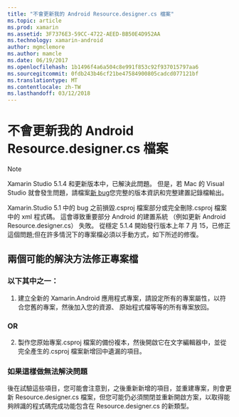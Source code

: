 ```yaml
---
title: "不會更新我的 Android Resource.designer.cs 檔案"
ms.topic: article
ms.prod: xamarin
ms.assetid: 3F7376E3-59CC-4722-AEED-BB50E4D952AA
ms.technology: xamarin-android
author: mgmclemore
ms.author: mamcle
ms.date: 06/19/2017
ms.openlocfilehash: 1b1496f4a6a504c8e991f853c92f937015797aa6
ms.sourcegitcommit: 0fdb243b46cf21be47584900805cadcd077121bf
ms.translationtype: MT
ms.contentlocale: zh-TW
ms.lasthandoff: 03/12/2018
---
```

# <a name="my-android-resourcedesignercs-file-will-not-update"></a>不會更新我的 Android Resource.designer.cs 檔案

> [!NOTE]
> Xamarin Studio 5.1.4 和更新版本中，已解決此問題。 但是，若 Mac 的 Visual Studio 就會發生問題，請檔案[新 bug](~/cross-platform/troubleshooting/questions/howto-file-bug.md)您完整的版本資訊和完整建置記錄檔輸出。

Xamarin.Studio 5.1 中的 bug 之前損毀.csproj 檔案部分或完全刪除.csproj 檔案中的 xml 程式碼。 這會導致重要部分 Android 的建置系統 （例如更新 Android Resource.designer.cs） 失敗。 從穩定 5.1.4 開始發行版本上年 7 月 15，已修正這個問題;但在許多情況下的專案檔必須以手動方式，如下所述的修復。


## <a name="two-possible-approaches-to-fixing-up-the-project-file"></a>兩個可能的解決方法修正專案檔

### <a name="either"></a>以下其中之一：

1) 建立全新的 Xamarin.Android 應用程式專案，請設定所有的專案屬性，以符合您舊的專案，然後加入您的資源、 原始程式檔等等的所有專案放回。

### <a name="or"></a>OR

2) 製作您原始專案.csproj 檔案的備份複本，然後開啟它在文字編輯器中，並從完全產生的.csproj 檔案新增回中遺漏的項目。

### <a name="if-this-does-not-solve-the-problem"></a>如果這樣做無法解決問題

後在試驗這些項目，您可能會注意到，之後重新新增的項目，並重建專案，則會更新 Resource.designer.cs 檔案，但您可能仍必須關閉並重新開啟方案，以取得能夠辨識的程式碼完成功能包含在 Resource.designer.cs 的新類型。 
